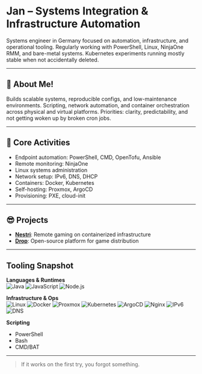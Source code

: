 # Jan – Systems Integration & Infrastructure Automation

Systems engineer in Germany focused on automation, infrastructure, and operational tooling. Regularly working with PowerShell, Linux, NinjaOne RMM, and bare-metal systems. Kubernetes experiments running mostly stable when not accidentally deleted.

---

## 🌺 About Me!

Builds scalable systems, reproducible configs, and low-maintenance environments. Scripting, network automation, and container orchestration across physical and virtual platforms. Priorities: clarity, predictability, and not getting woken up by broken cron jobs.

---

## 🔨 Core Activities

- Endpoint automation: PowerShell, CMD, OpenTofu, Ansible  
- Remote monitoring: NinjaOne  
- Linux systems administration  
- Network setup: IPv6, DNS, DHCP  
- Containers: Docker, Kubernetes  
- Self-hosting: Proxmox, ArgoCD  
- Provisioning: PXE, cloud-init  

---

## 😎 Projects

- [**Nestri**](https://github.com/nestrilabs/nestri): Remote gaming on containerized infrastructure  
- [**Drop**](https://github.com/Drop-OSS/drop): Open-source platform for game distribution  

---

## Tooling Snapshot

**Languages & Runtimes**  
![Java](https://img.shields.io/badge/Java-ED8B00?style=for-the-badge&logo=openjdk&logoColor=white)
![JavaScript](https://shields.io/badge/JavaScript-F7DF1E?logo=JavaScript&logoColor=000&style=for-the-badge)
![Node.js](https://img.shields.io/badge/node.js-339933?style=for-the-badge&logo=Node.js&logoColor=white)

**Infrastructure & Ops**  
![Linux](https://img.shields.io/badge/Linux-FCC624?style=for-the-badge&logo=linux&logoColor=black)
![Docker](https://img.shields.io/badge/Docker-2496ED?style=for-the-badge&logo=docker&logoColor=white)
![Proxmox](https://img.shields.io/badge/Proxmox-E57000?style=for-the-badge&logo=proxmox&logoColor=white)
![Kubernetes](https://img.shields.io/badge/Kubernetes-326CE5?style=for-the-badge&logo=kubernetes&logoColor=white)
![ArgoCD](https://img.shields.io/badge/ArgoCD-EF7B4D?style=for-the-badge&logo=argo&logoColor=white)
![Nginx](https://img.shields.io/badge/Nginx-009639?style=for-the-badge&logo=nginx&logoColor=white)
![IPv6](https://img.shields.io/badge/IPv6-0065A4?style=for-the-badge&logoColor=white)
![DNS](https://img.shields.io/badge/DNS-005B9A?style=for-the-badge&logo=gnubash&logoColor=white)

**Scripting**  
- PowerShell  
- Bash  
- CMD/BAT  

---

> If it works on the first try, you forgot something.
